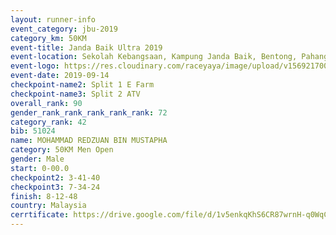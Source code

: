 ```yaml
---
layout: runner-info 
event_category: jbu-2019 
category_km: 50KM 
event-title: Janda Baik Ultra 2019 
event-location: Sekolah Kebangsaan, Kampung Janda Baik, Bentong, Pahang, Malaysia 
event-logo: https://res.cloudinary.com/raceyaya/image/upload/v1569217009/logo/janda-baik_vch1pc.jpg 
event-date: 2019-09-14 
checkpoint-name2: Split 1 E Farm 
checkpoint-name3: Split 2 ATV 
overall_rank: 90
gender_rank_rank_rank_rank_rank: 72
category_rank: 42
bib: 51024
name: MOHAMMAD REDZUAN BIN MUSTAPHA
category: 50KM Men Open
gender: Male
start: 0-00.0
checkpoint2: 3-41-40
checkpoint3: 7-34-24
finish: 8-12-48
country: Malaysia
cerrtificate: https://drive.google.com/file/d/1v5enkqKhS6CR87wrnH-q0WqCc0UGzgG5/view?usp=sharing
---
```

